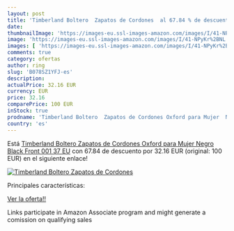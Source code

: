 ```yaml
---
layout: post
title: 'Timberland Boltero  Zapatos de Cordones  al 67.84 % de descuento'
date: 
thumbnailImage: 'https://images-eu.ssl-images-amazon.com/images/I/41-NPyKr%2BNL._SL200_.jpg'
image: 'https://images-eu.ssl-images-amazon.com/images/I/41-NPyKr%2BNL._SL200_.jpg'
images: [ 'https://images-eu.ssl-images-amazon.com/images/I/41-NPyKr%2BNL._SL200_.jpg' ]
comments: true
category: ofertas
author: ring
slug: 'B078SZ1YFJ-es'
description:
actualPrice: 32.16 EUR
currency: EUR
price: 32.16
comparePrice: 100 EUR
inStock: true
prodname: 'Timberland Boltero  Zapatos de Cordones Oxford para Mujer  Negro  Black Front 001   37 EU'
country: 'es'
---
```


Está [Timberland Boltero  Zapatos de Cordones Oxford para Mujer  Negro  Black Front 001   37 EU](https://www.amazon.es/dp/B078SZ1YFJ/?tag=tolees-21) con 67.84 de descuento por 32.16 EUR (original: 100 EUR) en el siguiente enlace!

[![Timberland Boltero  Zapatos de Cordones ](https://images-eu.ssl-images-amazon.com/images/I/41-NPyKr%2BNL._SL200_.jpg)](https://www.amazon.es/dp/B078SZ1YFJ/?tag=tolees-21)

Principales características:


[Ver la oferta!!](https://www.amazon.es/dp/B078SZ1YFJ/?tag=tolees-21)

Links participate in Amazon Associate program and might generate a comission on qualifying sales


